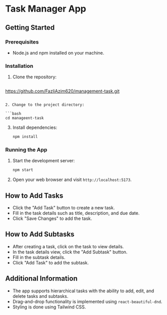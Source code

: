 # Task Manager App

## Getting Started

### Prerequisites

- Node.js and npm installed on your machine.

### Installation

1. Clone the repository:

   ```bash
 https://github.com/FazliAzim620/management-task.git
   ```

2. Change to the project directory:

   ```bash
   cd manageent-task
   ```

3. Install dependencies:

   ```bash
   npm install
   ```

### Running the App

1. Start the development server:

   ```bash
   npm start
   ```

2. Open your web browser and visit `http://localhost:5173`.

## How to Add Tasks

- Click the "Add Task" button to create a new task.
- Fill in the task details such as title, description, and due date.
- Click "Save Changes" to add the task.

## How to Add Subtasks

- After creating a task, click on the task to view details.
- In the task details view, click the "Add Subtask" button.
- Fill in the subtask details.
- Click "Add Task" to add the subtask.

## Additional Information

- The app supports hierarchical tasks with the ability to add, edit, and delete tasks and subtasks.
- Drag-and-drop functionality is implemented using `react-beautiful-dnd`.
- Styling is done using Tailwind CSS.
